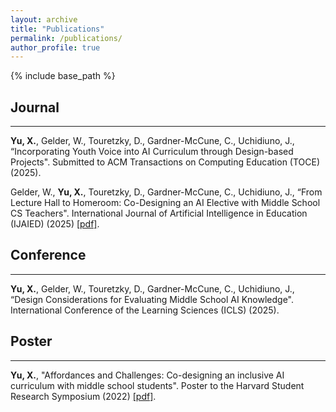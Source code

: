 ```yaml
---
layout: archive
title: "Publications"
permalink: /publications/
author_profile: true
---
```

{% include base_path %}
## Journal
___
 **Yu, X.**, Gelder, W., Touretzky, D., Gardner-McCune, C., Uchidiuno, J., “Incorporating Youth Voice into AI Curriculum through Design-based Projects". Submitted to ACM Transactions on Computing Education (TOCE) (2025).

Gelder, W., **Yu, X.**, Touretzky, D., Gardner-McCune, C., Uchidiuno, J., “From Lecture Hall to Homeroom: Co-Designing an AI Elective with Middle School CS Teachers". International Journal of Artificial Intelligence in Education (IJAIED) (2025) [[pdf]](https://doi.org/10.1007/s40593-024-00449-3).

## Conference
___
**Yu, X.**, Gelder, W., Touretzky, D., Gardner-McCune, C., Uchidiuno, J., “Design Considerations for Evaluating Middle School AI Knowledge". International Conference of the Learning Sciences (ICLS) (2025). 

## Poster
___
**Yu, X.**, "Affordances and Challenges: Co-designing an inclusive AI curriculum with middle school students". Poster to the Harvard Student Research Symposium (2022) [[pdf]](https://src.gse.harvard.edu/files/gse-src-2022/files/affordances_and_challenges.pdf). 
